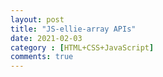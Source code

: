 ```yaml
---
layout: post
title: "JS-ellie-array APIs"
date: 2021-02-03
category : [HTML+CSS+JavaScript]
comments: true
---
```




